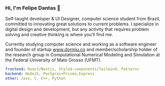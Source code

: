 ### Hi, I'm Felipe Dantas 👋

Self-taught developer & UI Designer, computer science student from Brazil, committed to innovating great solutions to current problems. I specialize in digital design and development, but any activity that requires problem solving and creative thinking is where you'll find me.

Currently studying computer science and working as a software engineer and founder of startup <a href="https://www.dormiu.co">www.dormiu.co</a> and member/scholarship holder of the research group in Computational Numerical Modeling and Simulation at the Federal University of Mato Grosso (UFMT).

```yaml
frontend: React/Nextjs, Styled-components/Tailwind, Patterns
backend: NodeJS, Postgres+Prisma,Express 
other: Java, C, C++, Python
```

